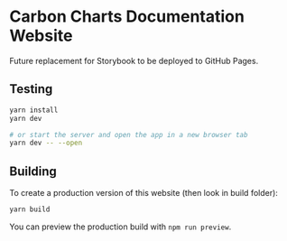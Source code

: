 # Carbon Charts Documentation Website

Future replacement for Storybook to be deployed to GitHub Pages.

## Testing

```bash
yarn install
yarn dev

# or start the server and open the app in a new browser tab
yarn dev -- --open
```

## Building

To create a production version of this website (then look in build folder):

```bash
yarn build
```

You can preview the production build with `npm run preview`.
